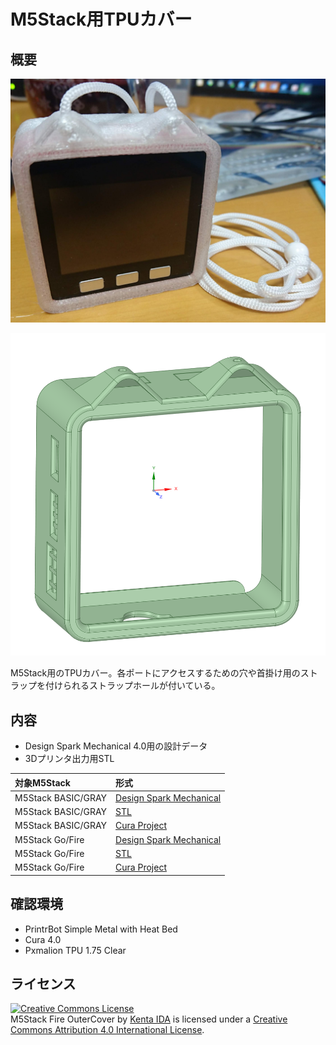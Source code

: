 # M5Stack用TPUカバー

## 概要

![写真](M5Stack_Fire_OuterCover.JPG)

![参考形状](M5Stack_Fire_OuterCover.png)

M5Stack用のTPUカバー。各ポートにアクセスするための穴や首掛け用のストラップを付けられるストラップホールが付いている。

## 内容

* Design Spark Mechanical 4.0用の設計データ
* 3Dプリンタ出力用STL

| 対象M5Stack | 形式 |
|:-----|:------|
| M5Stack BASIC/GRAY | [Design Spark Mechanical](M5Stack_Basic_OuterCover.rsdoc) |
| M5Stack BASIC/GRAY | [STL](M5Stack_Basic_OuterCover.stl) |
| M5Stack BASIC/GRAY | [Cura Project](PSME_M5Stack_Basic_OuterCover.3mf) |
| M5Stack Go/Fire | [Design Spark Mechanical](M5Stack_Fire_OuterCover.rsdoc) |
| M5Stack Go/Fire | [STL](M5Stack_Fire_OuterCover.stl) |
| M5Stack Go/Fire | [Cura Project](PSME_M5Stack_Fire_OuterCover.3mf) |

## 確認環境

* PrintrBot Simple Metal with Heat Bed
* Cura 4.0
* Pxmalion TPU 1.75 Clear

## ライセンス
<a rel="license" href="http://creativecommons.org/licenses/by/4.0/"><img alt="Creative Commons License" style="border-width:0" src="https://i.creativecommons.org/l/by/4.0/88x31.png" /></a><br /><span xmlns:dct="http://purl.org/dc/terms/" property="dct:title">M5Stack Fire OuterCover</span> by <a xmlns:cc="http://creativecommons.org/ns#" href="https://github.com/ciniml/M5Stack_Gadgets/OuterCover/" property="cc:attributionName" rel="cc:attributionURL">Kenta IDA</a> is licensed under a <a rel="license" href="http://creativecommons.org/licenses/by/4.0/">Creative Commons Attribution 4.0 International License</a>.
